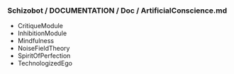 ### Schizobot / DOCUMENTATION / Doc / ArtificialConscience.md
* CritiqueModule
* InhibitionModule
* Mindfulness
* NoiseFieldTheory
* SpiritOfPerfection
* TechnologizedEgo
